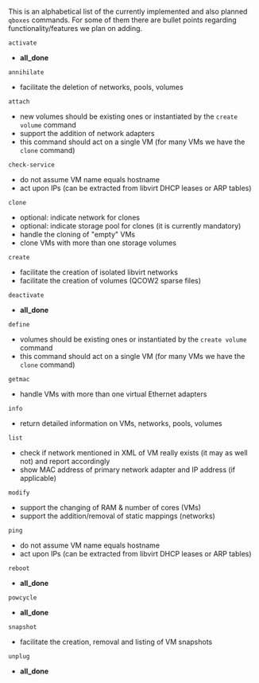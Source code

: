This is an alphabetical list of the currently implemented and also planned `qboxes` commands. For some of them there are bullet points regarding functionality/features we plan on adding.

`activate`
* __all_done__

`annihilate`
* facilitate the deletion of networks, pools, volumes

`attach`
* new volumes should be existing ones or instantiated by the `create volume` command
* support the addition of network adapters
* this command should act on a single VM (for many VMs we have the `clone` command)

`check-service`
* do not assume VM name equals hostname
* act upon IPs (can be extracted from libvirt DHCP leases or ARP tables)

`clone`
* optional: indicate network for clones
* optional: indicate storage pool for clones (it is currently mandatory)
* handle the cloning of "empty" VMs
* clone VMs with more than one storage volumes

`create`
* facilitate the creation of isolated libvirt networks
* facilitate the creation of volumes (QCOW2 sparse files)

`deactivate`
* __all_done__

`define`
* volumes should be existing ones or instantiated by the `create volume` command
* this command should act on a single VM (for many VMs we have the `clone` command)

`getmac`
* handle VMs with more than one virtual Ethernet adapters

`info`
* return detailed information on VMs, networks, pools, volumes

`list`
* check if network mentioned in XML of VM really exists (it may as well not) and report accordingly
* show MAC address of primary network adapter and IP address (if applicable)

`modify`
* support the changing of RAM & number of cores (VMs)
* support the addition/removal of static mappings (networks)

`ping`
* do not assume VM name equals hostname
* act upon IPs (can be extracted from libvirt DHCP leases or ARP tables)

`reboot`
* __all_done__

`powcycle`
* __all_done__

`snapshot`
* facilitate the creation, removal and listing of VM snapshots

`unplug`
* __all_done__

